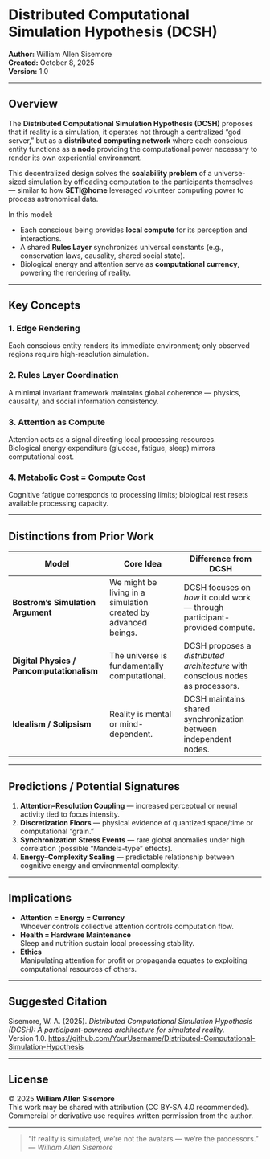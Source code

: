 # Distributed Computational Simulation Hypothesis (DCSH)
**Author:** William Allen Sisemore  
**Created:** October 8, 2025  
**Version:** 1.0  

---

## Overview
The **Distributed Computational Simulation Hypothesis (DCSH)** proposes that if reality is a simulation, it operates not through a centralized “god server,” but as a **distributed computing network** where each conscious entity functions as a **node** providing the computational power necessary to render its own experiential environment.  

This decentralized design solves the **scalability problem** of a universe-sized simulation by offloading computation to the participants themselves — similar to how **SETI@home** leveraged volunteer computing power to process astronomical data.  

In this model:
- Each conscious being provides **local compute** for its perception and interactions.  
- A shared **Rules Layer** synchronizes universal constants (e.g., conservation laws, causality, shared social state).  
- Biological energy and attention serve as **computational currency**, powering the rendering of reality.

---

## Key Concepts

### 1. Edge Rendering
Each conscious entity renders its immediate environment; only observed regions require high-resolution simulation.  

### 2. Rules Layer Coordination
A minimal invariant framework maintains global coherence — physics, causality, and social information consistency.  

### 3. Attention as Compute
Attention acts as a signal directing local processing resources.  
Biological energy expenditure (glucose, fatigue, sleep) mirrors computational cost.

### 4. Metabolic Cost = Compute Cost
Cognitive fatigue corresponds to processing limits; biological rest resets available processing capacity.

---

## Distinctions from Prior Work
| Model | Core Idea | Difference from DCSH |
|-------|------------|-----------------------|
| **Bostrom’s Simulation Argument** | We might be living in a simulation created by advanced beings. | DCSH focuses on *how* it could work — through participant-provided compute. |
| **Digital Physics / Pancomputationalism** | The universe is fundamentally computational. | DCSH proposes a *distributed architecture* with conscious nodes as processors. |
| **Idealism / Solipsism** | Reality is mental or mind-dependent. | DCSH maintains shared synchronization between independent nodes. |

---

## Predictions / Potential Signatures
1. **Attention–Resolution Coupling** — increased perceptual or neural activity tied to focus intensity.  
2. **Discretization Floors** — physical evidence of quantized space/time or computational “grain.”  
3. **Synchronization Stress Events** — rare global anomalies under high correlation (possible “Mandela-type” effects).  
4. **Energy–Complexity Scaling** — predictable relationship between cognitive energy and environmental complexity.

---

## Implications
- **Attention = Energy = Currency**  
  Whoever controls collective attention controls computation flow.  
- **Health = Hardware Maintenance**  
  Sleep and nutrition sustain local processing stability.  
- **Ethics**  
  Manipulating attention for profit or propaganda equates to exploiting computational resources of others.

---

## Suggested Citation
Sisemore, W. A. (2025). *Distributed Computational Simulation Hypothesis (DCSH): A participant-powered architecture for simulated reality.*  
Version 1.0. https://github.com/YourUsername/Distributed-Computational-Simulation-Hypothesis  

---

## License
© 2025 **William Allen Sisemore**  
This work may be shared with attribution (CC BY-SA 4.0 recommended).  
Commercial or derivative use requires written permission from the author.

---

> “If reality is simulated, we’re not the avatars — we’re the processors.”  
> — *William Allen Sisemore*
